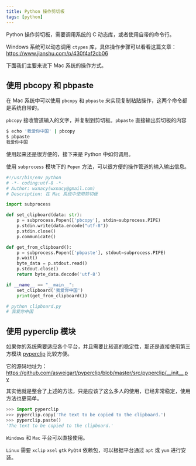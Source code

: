 ```yaml
---
title: Python 操作剪切板
tags: [python]
---
```


Python 操作剪切板，需要调用系统的 C 动态库，或者使用自带的命令行。

<!-- more --><!-- toc -->

Windows 系统可以动态调用 `ctypes` 库，具体操作步骤可以看看这篇文章：https://www.jianshu.com/p/430f4af2cb06

下面我们主要来说下 Mac 系统的操作方式。

## 使用 pbcopy 和 pbpaste

在 Mac 系统中可以使用 `pbcopy` 和 `pbpaste` 来实现复制粘贴操作，这两个命令都是系统自带的。

`pbcopy` 接收管道输入的文字，并复制到剪切板。`pbpaste` 直接输出剪切板的内容

```bash
$ echo '我爱你中国' | pbcopy
$ pbpaste
我爱你中国
```

使用起来还是很方便的，接下来是 Python 中如何调用。

使用 `subprocess` 模块下的 `Popen` 方法，可以很方便的操作管道的输入输出信息。

```python
#!/usr/bin/env python
# -*- coding:utf-8 -*-
# Author: wxnacy(wxnacy@gmail.com)
# Description: 在 Mac 系统中使用剪切板

import subprocess

def set_clipboard(data: str):
    p = subprocess.Popen(['pbcopy'], stdin=subprocess.PIPE)
    p.stdin.write(data.encode("utf-8"))
    p.stdin.close()
    p.communicate()

def get_from_clipboard():
    p = subprocess.Popen(['pbpaste'], stdout=subprocess.PIPE)
    p.wait()
    byte_data = p.stdout.read()
    p.stdout.close()
    return byte_data.decode('utf-8')

if __name__ == "__main__":
    set_clipboard('我爱你中国')
    print(get_from_clipboard())

# python clipboard.py
# 我爱你中国
```

## 使用 pyperclip 模块

如果你的系统需要适应各个平台，并且需要比较高的稳定性，那还是直接使用第三方模块 [pyperclip](https://github.com/asweigart/pyperclip) 比较方便。

它的源码地址为：https://github.com/asweigart/pyperclip/blob/master/src/pyperclip/__init__.py

其实他就是整合了上述的方法，只是应该了这么多人的使用，已经非常稳定，使用方法也更简单。

```python
>>> import pyperclip
>>> pyperclip.copy('The text to be copied to the clipboard.')
>>> pyperclip.paste()
'The text to be copied to the clipboard.'
```

`Windows` 和 `Mac` 平台可以直接使用。

`Linux` 需要 `xclip` `xsel` `gtk` `PyQt4` 依赖包，可以根据平台通过 `apt` 或 `yum` 进行安装。
